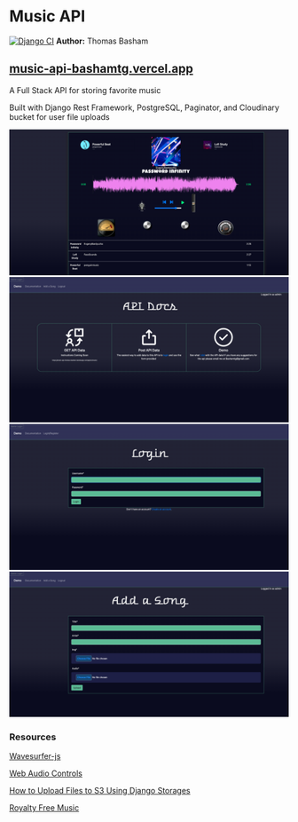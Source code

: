 # Music API

[![Django CI](https://github.com/Thomas-Basham/music-api/actions/workflows/django.yml/badge.svg?branch=main)](https://github.com/Thomas-Basham/music-api/actions/workflows/django.yml)
**Author:** Thomas Basham

## [music-api-bashamtg.vercel.app](https://music-api-bashamtg.vercel.app)

A Full Stack API for storing favorite music

Built with Django Rest Framework, PostgreSQL, Paginator, and Cloudinary bucket for user file uploads

<img src="./static/images/screen-shots/Screenshot1.png">
<img src="./static/images/screen-shots/Screenshot2.png">
<img src="./static/images/screen-shots/Screenshot4.png">
<img src="./static/images/screen-shots/Screenshot3.png">

### Resources

[Wavesurfer-js](https://wavesurfer-js.org/)

[Web Audio Controls](https://g200kg.github.io/webaudio-controls/docs/knobgallery.html)

[How to Upload Files to S3 Using Django Storages](https://www.youtube.com/watch?v=nzLMA9WZqMM&t=152s)

[Royalty Free Music](https://pixabay.com/music)